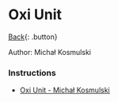# Oxi Unit
[Back](../origami.md){: .button}

Author: Michał Kosmulski

### Instructions

- [Oxi Unit - Michał Kosmulski](https://michal.kosmulski.org/origami/oxi/index.html)